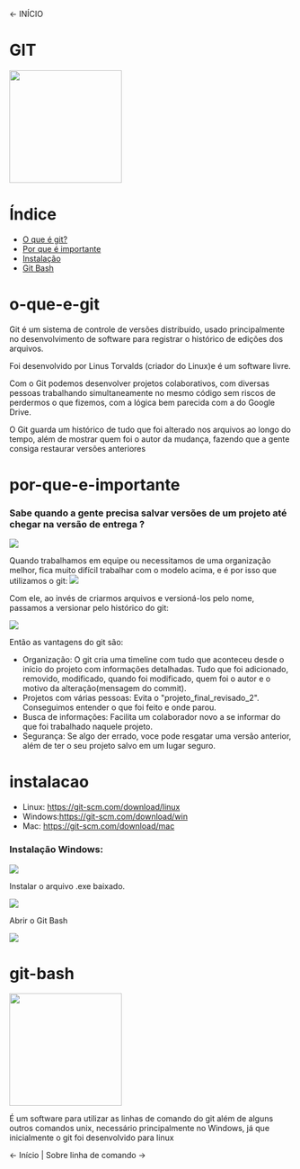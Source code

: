<- INÍCIO

<h1> GIT </h1>

<img src="https://user-images.githubusercontent.com/55803483/133143610-fb73780e-3821-4db1-93d9-2590ce24a389.png" width="200" />

<h1> Índice </h1>

+ [O que é git?](#o-que-e-git)
+ [Por que é importante](#por-que-e-importante)
+ [Instalação](#instalacao)
+ [Git Bash](#git-bash)

# o-que-e-git
<p>Git é um sistema de controle de versões distribuído, usado principalmente no desenvolvimento de software para registrar o histórico de edições dos arquivos.

Foi desenvolvido por Linus Torvalds (criador do Linux)e é um software livre.

Com o Git podemos desenvolver projetos colaborativos, com diversas pessoas trabalhando simultaneamente no mesmo código sem riscos de perdermos o que fizemos, com a lógica bem parecida com a do Google Drive.

O Git guarda um histórico de tudo que foi alterado nos arquivos ao longo do tempo, além de mostrar quem foi o autor da mudança, fazendo que a gente consiga restaurar versões anteriores</p>

# por-que-e-importante

<h3>Sabe quando a gente precisa salvar versões de um projeto até chegar na versão de entrega ?</h3>

<img src="https://user-images.githubusercontent.com/55803483/133149806-7d7d9ff4-364a-4184-aab7-2f00b65757cc.png" />

<p>Quando trabalhamos em equipe ou necessitamos de uma organização melhor, fica muito difícil trabalhar com o modelo acima, e é por isso que utilizamos o git:</>

<img src="https://user-images.githubusercontent.com/55803483/133150022-7e76d902-b7dc-4718-87ce-403ca55fe61e.png" />
  
<p>Com ele, ao invés de criarmos arquivos e versioná-los pelo nome, passamos a versionar pelo histórico do git:</p>
 
<img src="https://user-images.githubusercontent.com/55803483/133150223-abc80764-e0a2-4287-a54d-6a9cf5e5a4ab.png" />
 
<p> Então as vantagens do git são: <p/>
 
+ Organização: O git cria uma timeline com tudo que aconteceu desde o início do projeto com informações detalhadas. Tudo que foi adicionado, removido, modificado, quando foi modificado, quem foi o autor e o motivo da alteração(mensagem do commit).
+ Projetos com várias pessoas: Evita o "projeto_final_revisado_2". Conseguimos entender o que foi feito e onde parou.
+ Busca de informações: Facilita um colaborador novo a se informar do que foi trabalhado naquele projeto.
+ Segurança: Se algo der errado, voce pode resgatar uma versão anterior, além de ter o seu projeto salvo em um lugar seguro.

# instalacao

+ Linux: https://git-scm.com/download/linux
+ Windows:https://git-scm.com/download/win
+ Mac: https://git-scm.com/download/mac

<h3> Instalação Windows: </h3>

<img src="https://user-images.githubusercontent.com/55803483/133151863-e45a45b9-5abd-4e93-9b7a-41cc3e380d9a.png" />

<p> Instalar o arquivo .exe baixado. </p>

<img src="https://user-images.githubusercontent.com/55803483/133152735-d4701096-9026-479a-a058-2aed856eedcf.png" />

<p> Abrir o Git Bash </p>

<img src="https://user-images.githubusercontent.com/55803483/133152877-68461f8d-1f6c-478f-8592-4d19957a689f.png" />

# git-bash

<img src="https://user-images.githubusercontent.com/55803483/133153092-640f4f7f-a9b8-43ad-9f53-13f582412d53.png" width="200" />

<p> É um software para utilizar as linhas de comando do git além de alguns outros comandos unix, necessário principalmente no Windows, já que inicialmente o git foi desenvolvido para linux </p>

<- Início | Sobre linha de comando ->

